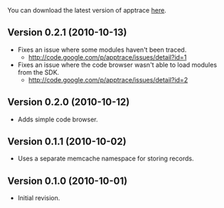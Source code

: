 You can download the latest version of apptrace [here](http://code.google.com/p/apptrace/downloads/list).

## Version 0.2.1 (2010-10-13) ##

  * Fixes an issue where some modules haven't been traced.
    * http://code.google.com/p/apptrace/issues/detail?id=1
  * Fixes an issue where the code browser wasn't able to load modules from the SDK.
    * http://code.google.com/p/apptrace/issues/detail?id=2

## Version 0.2.0 (2010-10-12) ##

  * Adds simple code browser.

## Version 0.1.1 (2010-10-02) ##

  * Uses a separate memcache namespace for storing records.

## Version 0.1.0 (2010-10-01) ##

  * Initial revision.